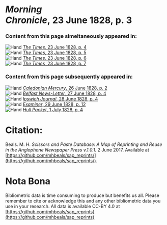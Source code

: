 # *Morning Chronicle*, 23 June 1828, p. 3  
  
### Content from this page simeltaneously appeared in:  
![Hand](http://scissorsandpaste.net/wp-content/uploads/2017/06/smallhandpointer.png) [*The Times*, 23 June 1828, p. 4](https://mhbeals.github.io/sap_html/The-Times/The-Times-23-June-1828-p-4)  
![Hand](http://scissorsandpaste.net/wp-content/uploads/2017/06/smallhandpointer.png) [*The Times*, 23 June 1828, p. 5](https://mhbeals.github.io/sap_html/The-Times/The-Times-23-June-1828-p-5)  
![Hand](http://scissorsandpaste.net/wp-content/uploads/2017/06/smallhandpointer.png) [*The Times*, 23 June 1828, p. 6](https://mhbeals.github.io/sap_html/The-Times/The-Times-23-June-1828-p-6)  
![Hand](http://scissorsandpaste.net/wp-content/uploads/2017/06/smallhandpointer.png) [*The Times*, 23 June 1828, p. 7](https://mhbeals.github.io/sap_html/The-Times/The-Times-23-June-1828-p-7)  
  
### Content from this page subsequently appeared in:  
![Hand](http://scissorsandpaste.net/wp-content/uploads/2017/06/smallhandpointer.png) [*Caledonian Mercury*, 26 June 1828, p. 2](https://mhbeals.github.io/sap_html/Caledonian-Mercury/Caledonian-Mercury-26-June-1828-p-2)  
![Hand](http://scissorsandpaste.net/wp-content/uploads/2017/06/smallhandpointer.png) [*Belfast News-Letter*, 27 June 1828, p. 4](https://mhbeals.github.io/sap_html/Belfast-News-Letter/Belfast-News-Letter-27-June-1828-p-4)  
![Hand](http://scissorsandpaste.net/wp-content/uploads/2017/06/smallhandpointer.png) [*Ipswich Journal*, 28 June 1828, p. 4](https://mhbeals.github.io/sap_html/Ipswich-Journal/Ipswich-Journal-28-June-1828-p-4)  
![Hand](http://scissorsandpaste.net/wp-content/uploads/2017/06/smallhandpointer.png) [*Examiner*, 29 June 1828, p. 12](https://mhbeals.github.io/sap_html/Examiner/Examiner-29-June-1828-p-12)  
![Hand](http://scissorsandpaste.net/wp-content/uploads/2017/06/smallhandpointer.png) [*Hull Packet*, 1 July 1828, p. 4](https://mhbeals.github.io/sap_html/Hull-Packet/Hull-Packet-1-July-1828-p-4)  


# Citation: 

Beals. M. H. *Scissors and Paste Database: A Map of Reprinting and Reuse in the Anglophone Newspaper Press v.1.0.1.* 2 June 2017. Available at [https://github.com/mhbeals/sap_reprints/](https://github.com/mhbeals/sap_reprints/). 

# Nota Bona

Bibliometric data is time consuming to produce but benefits us all. Please remember to cite or acknowledge this and any other bibliometric data you use in your research. All data is available CC-BY 4.0 at [https://github.com/mhbeals/sap_reprints](https://github.com/mhbeals/sap_reprints)